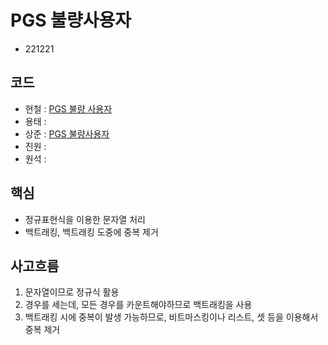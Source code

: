# PGS 불량사용자
- 221221
## 코드
- 현철 : [PGS 불량 사용자](https://github.com/moonn6pence/PS_solutions/blob/master/programmers/%EB%B6%88%EB%9F%89%20%EC%82%AC%EC%9A%A9%EC%9E%90.cpp)
- 용태 : []()
- 상준 : [PGS 불량사용자](https://github.com/sangjun0412/codingTest_base/blob/main/(kakao)%EB%B6%88%EB%9F%89%20%EC%82%AC%EC%9A%A9%EC%9E%90%20.py)
- 진원 : []()
- 원석 : []()
## 핵심
- 정규표현식을 이용한 문자열 처리
- 백트래킹, 백트래킹 도중에 중복 제거
## 사고흐름
1. 문자열이므로 정규식 활용
2. 경우를 세는데, 모든 경우를 카운트해야하므로 백트래킹을 사용
3. 백트래킹 시에 중복이 발생 가능하므로, 비트마스킹이나 리스트, 셋 등을 이용해서 중복 제거